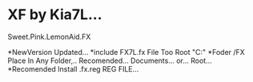 # XF by Kia7L...
Sweet.Pink.LemonAid.FX

*NewVersion Updated...
*include FX7L.fx File Too Root "C:\"
*Foder /FX Place In Any Folder,.. Recomended... Documents... or... Root...
*Recomended Install .fx.reg REG FILE...
